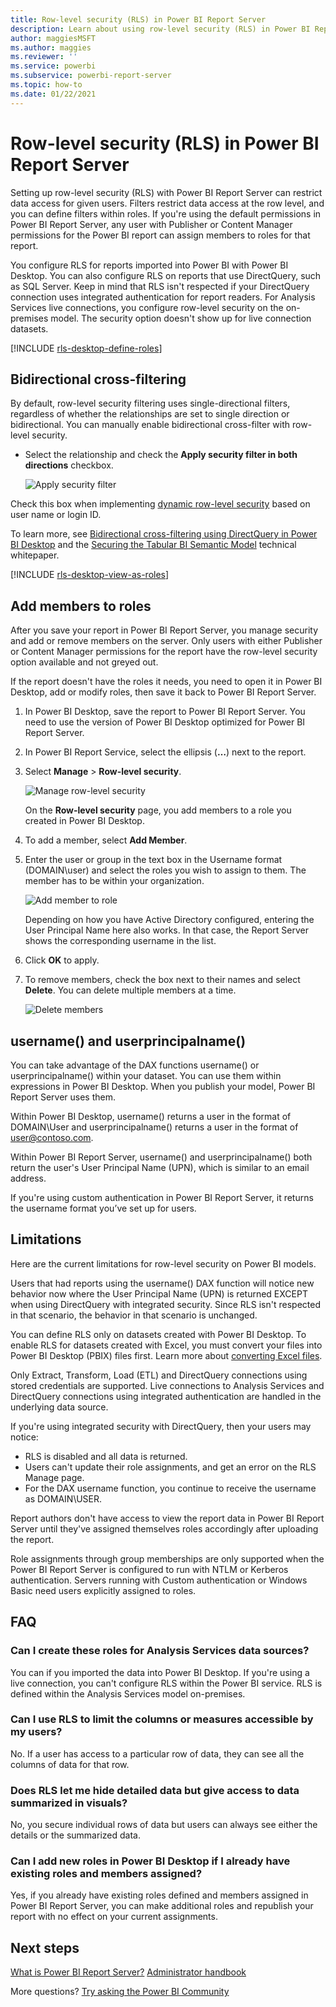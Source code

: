 ```yaml
---
title: Row-level security (RLS) in Power BI Report Server
description: Learn about using row-level security (RLS) in Power BI Report Server. 
author: maggiesMSFT
ms.author: maggies
ms.reviewer: ''
ms.service: powerbi
ms.subservice: powerbi-report-server
ms.topic: how-to
ms.date: 01/22/2021
---
```


# Row-level security (RLS) in Power BI Report Server

Setting up row-level security (RLS) with Power BI Report Server can restrict data access for given users. Filters restrict data access at the row level, and you can define filters within roles.  If you're using the default permissions in Power BI Report Server, any user with Publisher or Content Manager permissions for the Power BI report can assign members to roles for that report.    

You configure RLS for reports imported into Power BI with Power BI Desktop. You can also configure RLS on reports that use DirectQuery, such as SQL Server.  Keep in mind that RLS isn't respected if your DirectQuery connection uses integrated authentication for report readers. For Analysis Services live connections, you configure row-level security on the on-premises model. The security option doesn't show up for live connection datasets. 

[!INCLUDE [rls-desktop-define-roles](../includes/rls-desktop-define-roles.md)]

## Bidirectional cross-filtering

By default, row-level security filtering uses single-directional filters, regardless of whether the relationships are set to single direction or bidirectional. You can manually enable bidirectional cross-filter with row-level security.

- Select the relationship and check the **Apply security filter in both directions** checkbox. 

    ![Apply security filter](media/row-level-security-report-server/rls-apply-security-filter.png)

Check this box when implementing [dynamic row-level security](/analysis-services/tutorial-tabular-1200/supplemental-lesson-implement-dynamic-security-by-using-row-filters) based on user name or login ID. 

To learn more, see [Bidirectional cross-filtering using DirectQuery in Power BI Desktop](../transform-model/desktop-bidirectional-filtering.md) and the [Securing the Tabular BI Semantic Model](https://download.microsoft.com/download/D/2/0/D20E1C5F-72EA-4505-9F26-FEF9550EFD44/Securing%20the%20Tabular%20BI%20Semantic%20Model.docx) technical whitepaper.

[!INCLUDE [rls-desktop-view-as-roles](../includes/rls-desktop-view-as-roles.md)]


## Add members to roles 

After you save your report in Power BI Report Server, you manage security and add or remove members on the server. Only users with either Publisher or Content Manager permissions for the report have the row-level security option available and not greyed out.

 If the report doesn't have the roles it needs, you need to open it in Power BI Desktop, add or modify roles, then save it back to Power BI Report Server. 

1. In Power BI Desktop, save the report to Power BI Report Server. You need to use the version of Power BI Desktop optimized for Power BI Report Server.
2. In Power BI Report Service, select the ellipsis (**…**) next to the report. 

3. Select **Manage** > **Row-level security**. 

     ![Manage row-level security](media/row-level-security-report-server/power-bi-report-server-rls-dialog.png)

    On the **Row-level security** page, you add members to a role you created in Power BI Desktop.

5. To add a member, select **Add Member**.

1. Enter the user or group in the text box in the Username format (DOMAIN\user) and select the roles you wish to assign to them. The member has to be within your organization.   

    ![Add member to role](media/row-level-security-report-server/power-bi-report-server-add-members.png)

    Depending on how you have Active Directory configured, entering the User Principal Name here also works. In that case, the Report Server shows the corresponding username in the list.

1. Click **OK** to apply.   

8. To remove members, check the box next to their names and select **Delete**.  You can delete multiple members at a time. 

    ![Delete members](media/row-level-security-report-server/power-bi-report-server-delete-members.png)


## username() and userprincipalname()

You can take advantage of the DAX functions username() or userprincipalname() within your dataset. You can use them within expressions in Power BI Desktop. When you publish your model, Power BI Report Server uses them.

Within Power BI Desktop, username() returns a user in the format of DOMAIN\User and userprincipalname() returns a user in the format of user@contoso.com.

Within Power BI Report Server, username() and userprincipalname() both return the user's User Principal Name (UPN), which is similar to an email address.

If you're using custom authentication in Power BI Report Server, it returns the username format you’ve set up for users.  

## Limitations 

Here are the current limitations for row-level security on Power BI models. 

Users that had reports using the username() DAX function will notice new behavior now where the User Principal Name (UPN) is returned EXCEPT when using DirectQuery with integrated security.  Since RLS isn't respected in that scenario, the behavior in that scenario is unchanged.

You can define RLS only on datasets created with Power BI Desktop. To enable RLS for datasets created with Excel, you must convert your files into Power BI Desktop (PBIX) files first. Learn more about [converting Excel files](../connect-data/desktop-import-excel-workbooks.md).

Only Extract, Transform, Load (ETL) and DirectQuery connections using stored credentials are supported. Live connections to Analysis Services and DirectQuery connections using integrated authentication are handled in the underlying data source. 

If you're using integrated security with DirectQuery, then your users may notice:
- RLS is disabled and all data is returned.
- Users can't update their role assignments, and get an error on the RLS Manage page.
- For the DAX username function, you continue to receive the username as DOMAIN\USER. 

Report authors don't have access to view the report data in Power BI Report Server until they've assigned themselves roles accordingly after uploading the report. 

Role assignments through group memberships are only supported when the Power BI Report Server is configured to run with NTLM or Kerberos authentication. Servers running with Custom authentication or Windows Basic need users explicitly assigned to roles.
 

## FAQ 

### Can I create these roles for Analysis Services data sources? 

You can if you imported the data into Power BI Desktop. If you're using a live connection, you can't configure RLS within the Power BI service. RLS is defined within the Analysis Services model on-premises. 

### Can I use RLS to limit the columns or measures accessible by my users? 

No. If a user has access to a particular row of data, they can see all the columns of data for that row. 

### Does RLS let me hide detailed data but give access to data summarized in visuals? 

No, you secure individual rows of data but users can always see either the details or the summarized data. 

### Can I add new roles in Power BI Desktop if I already have existing roles and members assigned? 

Yes, if you already have existing roles defined and members assigned in Power BI Report Server, you can make additional roles and republish your report with no effect on your current assignments. 
 

## Next steps

[What is Power BI Report Server?](get-started.md) 
[Administrator handbook](admin-handbook-overview.md)  

More questions? [Try asking the Power BI Community](https://community.powerbi.com/)
